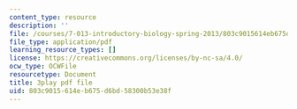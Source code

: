 ```yaml
---
content_type: resource
description: ''
file: /courses/7-013-introductory-biology-spring-2013/803c9015614eb675d6bd58300b53e38f_62FdhX-zS2Y.pdf
file_type: application/pdf
learning_resource_types: []
license: https://creativecommons.org/licenses/by-nc-sa/4.0/
ocw_type: OCWFile
resourcetype: Document
title: 3play pdf file
uid: 803c9015-614e-b675-d6bd-58300b53e38f
---
```

